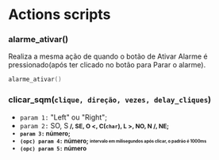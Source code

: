 # Actions scripts
### alarme_ativar()
Realiza a mesma ação de quando o botão de Ativar Alarme é pressionado(após ter clicado no botão para Parar o alarme).
```c
alarme_ativar()
```

### clicar_sqm(`clique, direção, vezes, delay_cliques`)
* `param 1:`</i>  "Left" ou "Right";
* `param 2:`</i>  SO, S<b style="font-size: 12px"> \/, SE, O<span style="font-size: 12px"> <</span>, C(`char`), L<span style="font-size: 12px"> ></span>, NO, N<b style="font-size: 12px"> /\, NE;
* `param 3:`</i> número;
* `(opc) param 4:` número; <sub><sup> intervalo em milisegundos após clicar, o padrão é 1000ms </sup></sub>
* `(opc) param 5:` número
